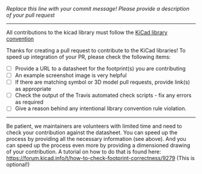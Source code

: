 *Replace this line with your commit message! Please provide a description of your pull request*

---

All contributions to the kicad library must follow the [KiCad library convention](http://kicad-pcb.org/libraries/klc/)

Thanks for creating a pull request to contribute to the KiCad libraries! To speed up integration of your PR, please check the following items:

- [ ] Provide a URL to a datasheet for the footprint(s) you are contributing
- [ ] An example screenshot image is very helpful 
- [ ] If there are matching symbol or 3D model pull requests, provide link(s) as appropriate
- [ ] Check the output of the Travis automated check scripts - fix any errors as required
- [ ] Give a reason behind any intentional library convention rule violation.

---

Be patient, we maintainers are volunteers with limited time and need to check your contribution against the datasheet. You can speed up the process by providing all the necessary information (see above). And you can speed up the process even more by providing a dimensioned drawing of your contribution. A tutorial on how to do that is found here: https://forum.kicad.info/t/how-to-check-footprint-correctness/9279 (This is optional!)

